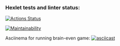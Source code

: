 ### Hexlet tests and linter status:
[![Actions Status](https://github.com/Finderlook/frontend-project-44/actions/workflows/hexlet-check.yml/badge.svg)](https://github.com/Finderlook/frontend-project-44/actions)

[![Maintainability](https://api.codeclimate.com/v1/badges/728274f1ed62fc8b0465/maintainability)](https://codeclimate.com/github/Finderlook/frontend-project-44/maintainability)

Asciinema for running brain-even game: [![asciicast](https://asciinema.org/a/WpnfOtHXhzarlsyTFhf12lHPG.svg)](https://asciinema.org/a/WpnfOtHXhzarlsyTFhf12lHPG)